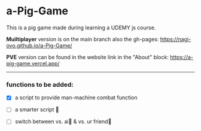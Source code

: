 # a-Pig-Game


This is a pig game made during learning a UDEMY js course.

**Muiltiplayer** version is on the main branch also the gh-pages: https://nagi-ovo.github.io/a-Pig-Game/

**PVE** version can be found in the website link in the "About" block:
https://a-pig-game.vercel.app/

-----------------------------------------------------------------
### functions to be added:

- [x] a script to provide man-machine combat function
- [ ] a smarter script 🤗
- [ ] switch between vs. ai🤖 & vs. ur friend👭

